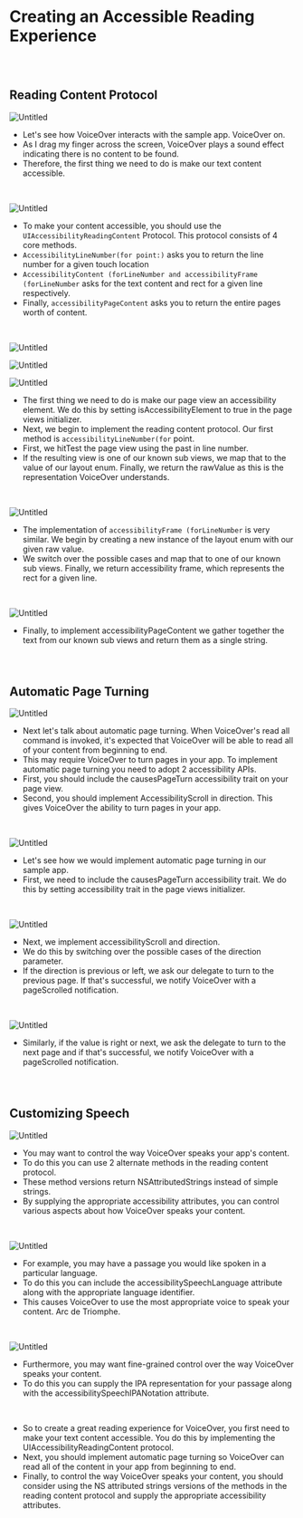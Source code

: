 # Creating an Accessible Reading Experience

<br/>

#

## Reading Content Protocol

![Untitled](Creating%20an%20Accessible%20Reading%20Experience%20e6b89626f0aa4786a7bd1bd1d4ff008c/Untitled.png)

- Let's see how VoiceOver interacts with the sample app. VoiceOver on.
- As I drag my finger across the screen, VoiceOver plays a sound effect indicating there is no content to be found.
- Therefore, the first thing we need to do is make our text content accessible.

<br/>

![Untitled](Creating%20an%20Accessible%20Reading%20Experience%20e6b89626f0aa4786a7bd1bd1d4ff008c/Untitled%201.png)

- To make your content accessible, you should use the `UIAccessibilityReadingContent` Protocol. This protocol consists of 4 core methods.
- `AccessibilityLineNumber(for point:)` asks you to return the line number for a given touch location
- `AccessibilityContent (forLineNumber and accessibilityFrame (forLineNumber` asks for the text content and rect for a given line respectively.
- Finally, `accessibilityPageContent` asks you to return the entire pages worth of content.

<br/>

![Untitled](Creating%20an%20Accessible%20Reading%20Experience%20e6b89626f0aa4786a7bd1bd1d4ff008c/Untitled%202.png)

![Untitled](Creating%20an%20Accessible%20Reading%20Experience%20e6b89626f0aa4786a7bd1bd1d4ff008c/Untitled%203.png)

![Untitled](Creating%20an%20Accessible%20Reading%20Experience%20e6b89626f0aa4786a7bd1bd1d4ff008c/Untitled%204.png)

- The first thing we need to do is make our page view an accessibility element. We do this by setting isAccessibilityElement to true in the page views initializer.
- Next, we begin to implement the reading content protocol. Our first method is `accessibilityLineNumber(for` point.
- First, we hitTest the page view using the past in line number.
- If the resulting view is one of our known sub views, we map that to the value of our layout enum. Finally, we return the rawValue as this is the representation VoiceOver understands.

<br/>

![Untitled](Creating%20an%20Accessible%20Reading%20Experience%20e6b89626f0aa4786a7bd1bd1d4ff008c/Untitled%205.png)

- The implementation of `accessibilityFrame (forLineNumber` is very similar. We begin by creating a new instance of the layout enum with our given raw value.
- We switch over the possible cases and map that to one of our known sub views. Finally, we return accessibility frame, which represents the rect for a given line.

<br/>

![Untitled](Creating%20an%20Accessible%20Reading%20Experience%20e6b89626f0aa4786a7bd1bd1d4ff008c/Untitled%206.png)

- Finally, to implement accessibilityPageContent we gather together the text from our known sub views and return them as a single string.

<br/>

#

## Automatic Page Turning

![Untitled](Creating%20an%20Accessible%20Reading%20Experience%20e6b89626f0aa4786a7bd1bd1d4ff008c/Untitled%207.png)

- Next let's talk about automatic page turning. When VoiceOver's read all command is invoked, it's expected that VoiceOver will be able to read all of your content from beginning to end.
- This may require VoiceOver to turn pages in your app. To implement automatic page turning you need to adopt 2 accessibility APIs.
- First, you should include the causesPageTurn accessibility trait on your page view.
- Second, you should implement AccessibilityScroll in direction. This gives VoiceOver the ability to turn pages in your app.

<br/>

![Untitled](Creating%20an%20Accessible%20Reading%20Experience%20e6b89626f0aa4786a7bd1bd1d4ff008c/Untitled%208.png)

- Let's see how we would implement automatic page turning in our sample app.
- First, we need to include the causesPageTurn accessibility trait. We do this by setting accessibility trait in the page views initializer.

<br/>

![Untitled](Creating%20an%20Accessible%20Reading%20Experience%20e6b89626f0aa4786a7bd1bd1d4ff008c/Untitled%209.png)

- Next, we implement accessibilityScroll and direction.
- We do this by switching over the possible cases of the direction parameter.
- If the direction is previous or left, we ask our delegate to turn to the previous page. If that's successful, we notify VoiceOver with a pageScrolled notification.

<br/>

![Untitled](Creating%20an%20Accessible%20Reading%20Experience%20e6b89626f0aa4786a7bd1bd1d4ff008c/Untitled%2010.png)

- Similarly, if the value is right or next, we ask the delegate to turn to the next page and if that's successful, we notify VoiceOver with a pageScrolled notification.

<br/>

#

## Customizing Speech

![Untitled](Creating%20an%20Accessible%20Reading%20Experience%20e6b89626f0aa4786a7bd1bd1d4ff008c/Untitled%2011.png)

- You may want to control the way VoiceOver speaks your app's content.
- To do this you can use 2 alternate methods in the reading content protocol.
- These method versions return NSAttributedStrings instead of simple strings.
- By supplying the appropriate accessibility attributes, you can control various aspects about how VoiceOver speaks your content.

<br/>

![Untitled](Creating%20an%20Accessible%20Reading%20Experience%20e6b89626f0aa4786a7bd1bd1d4ff008c/Untitled%2012.png)

- For example, you may have a passage you would like spoken in a particular language.
- To do this you can include the accessibilitySpeechLanguage attribute along with the appropriate language identifier.
- This causes VoiceOver to use the most appropriate voice to speak your content. Arc de Triomphe.

<br/>

![Untitled](Creating%20an%20Accessible%20Reading%20Experience%20e6b89626f0aa4786a7bd1bd1d4ff008c/Untitled%2013.png)

- Furthermore, you may want fine-grained control over the way VoiceOver speaks your content.
- To do this you can supply the IPA representation for your passage along with the accessibilitySpeechIPANotation attribute.

<br/>

- So to create a great reading experience for VoiceOver, you first need to make your text content accessible. You do this by implementing the UIAccessibilityReadingContent protocol.
- Next, you should implement automatic page turning so VoiceOver can read all of the content in your app from beginning to end.
- Finally, to control the way VoiceOver speaks your content, you should consider using the NS attributed strings versions of the methods in the reading content protocol and supply the appropriate accessibility attributes.
